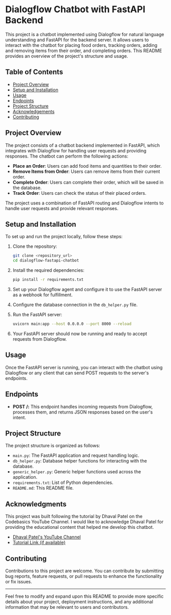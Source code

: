 # Dialogflow Chatbot with FastAPI Backend

This project is a chatbot implemented using Dialogflow for natural language understanding and FastAPI for the backend server. It allows users to interact with the chatbot for placing food orders, tracking orders, adding and removing items from their order, and completing orders. This README provides an overview of the project's structure and usage.

## Table of Contents

- [Project Overview](#project-overview)
- [Setup and Installation](#setup-and-installation)
- [Usage](#usage)
- [Endpoints](#endpoints)
- [Project Structure](#project-structure)
- [Acknowledgements](#acknowledgments)
- [Contributing](#contributing)


## Project Overview

The project consists of a chatbot backend implemented in FastAPI, which integrates with Dialogflow for handling user requests and providing responses. The chatbot can perform the following actions:

- **Place an Order**: Users can add food items and quantities to their order.
- **Remove Items from Order**: Users can remove items from their current order.
- **Complete Order**: Users can complete their order, which will be saved in the database.
- **Track Order**: Users can check the status of their placed orders.

The project uses a combination of FastAPI routing and Dialogflow intents to handle user requests and provide relevant responses.

## Setup and Installation

To set up and run the project locally, follow these steps:

1. Clone the repository:

   ```bash
   git clone <repository_url>
   cd dialogflow-fastapi-chatbot
   ```

2. Install the required dependencies:

   ```bash
   pip install -r requirements.txt
   ```

3. Set up your Dialogflow agent and configure it to use the FastAPI server as a webhook for fulfillment.

4. Configure the database connection in the `db_helper.py` file.

5. Run the FastAPI server:

   ```bash
   uvicorn main:app --host 0.0.0.0 --port 8000 --reload
   ```

6. Your FastAPI server should now be running and ready to accept requests from Dialogflow.

## Usage

Once the FastAPI server is running, you can interact with the chatbot using Dialogflow or any client that can send POST requests to the server's endpoints.

## Endpoints

- **POST /:** This endpoint handles incoming requests from Dialogflow, processes them, and returns JSON responses based on the user's intent.

## Project Structure

The project structure is organized as follows:

- `main.py`: The FastAPI application and request handling logic.
- `db_helper.py`: Database helper functions for interacting with the database.
- `generic_helper.py`: Generic helper functions used across the application.
- `requirements.txt`: List of Python dependencies.
- `README.md`: This README file.

## Acknowledgments

This project was built following the tutorial by Dhaval Patel on the Codebasics YouTube Channel. I would like to acknowledge Dhaval Patel for providing the educational content that helped me develop this chatbot.

- [Dhaval Patel's YouTube Channel](https://www.youtube.com/codebasics)
- [Tutorial Link (if available)](https://www.youtube.com/example-tutorial-link)


## Contributing

Contributions to this project are welcome. You can contribute by submitting bug reports, feature requests, or pull requests to enhance the functionality or fix issues.

---

Feel free to modify and expand upon this README to provide more specific details about your project, deployment instructions, and any additional information that may be relevant to users and contributors.

